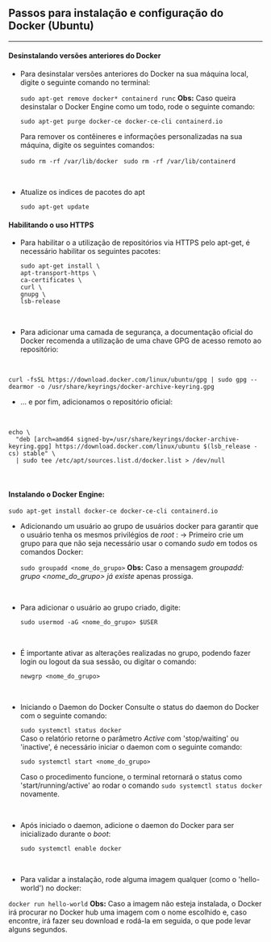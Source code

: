 ## Passos para instalação e configuração do Docker (Ubuntu)
---

#### Desinstalando versões anteriores do Docker
- Para desinstalar versões anteriores do Docker na sua máquina local, digite o seguinte comando no terminal: <br>

  ```sudo apt-get remove docker* containerd runc```
**Obs:** Caso queira desinstalar o Docker Engine como um todo, rode o seguinte comando: <br>

  ```sudo apt-get purge docker-ce docker-ce-cli containerd.io ```
  <br>

  Para remover os contêineres e informações personalizadas na sua máquina, digite os seguintes comandos:<br>

  ```sudo rm -rf /var/lib/docker ```
  ```sudo rm -rf /var/lib/containerd ```
<br>

- Atualize os indices de pacotes do apt <br>

  ``` sudo apt-get update ```

#### Habilitando o uso HTTPS

- Para habilitar o a utilização de repositórios via HTTPS pelo apt-get, é necessário habilitar os seguintes pacotes: <br>

  ```
  sudo apt-get install \
  apt-transport-https \
  ca-certificates \
  curl \
  gnupg \
  lsb-release
  ```
<br>

- Para adicionar uma camada de segurança, a documentação oficial do Docker recomenda a utilização de uma chave GPG de acesso remoto ao repositório:
<br>

  ``` curl -fsSL https://download.docker.com/linux/ubuntu/gpg | sudo gpg --dearmor -o /usr/share/keyrings/docker-archive-keyring.gpg ```
<br>

- ... e por fim, adicionamos o repositório oficial:
<br>

  ```
  echo \
    "deb [arch=amd64 signed-by=/usr/share/keyrings/docker-archive-keyring.gpg] https://download.docker.com/linux/ubuntu $(lsb_release -cs) stable" \
    | sudo tee /etc/apt/sources.list.d/docker.list > /dev/null
  ```
  <br>

#### Instalando o Docker Engine:
  ```
  sudo apt-get install docker-ce docker-ce-cli containerd.io
  ```

- Adicionando um usuário ao grupo de usuários docker para garantir que o usuário tenha os mesmos privilégios de _root_ :
-> Primeiro crie um grupo para que não seja necessário usar o comando _sudo_ em todos os comandos Docker: <br>

  ``` sudo groupadd <nome_do_grupo> ```
**Obs:** Caso a mensagem _groupadd: grupo <nome_do_grupo> já existe_ apenas prossiga.
<br>

- Para adicionar o usuário ao grupo criado, digite: <br>

  ```sudo usermod -aG <nome_do_grupo> $USER ```
<br>

- É importante ativar as alterações realizadas no grupo, podendo fazer login ou logout da sua sessão, ou digitar o comando: <br>

  ``` newgrp <nome_do_grupo> ```
<br>

- Iniciando o Daemon do Docker
Consulte o status do daemon do Docker com o seguinte comando: <br>
  
  ``` sudo systemctl status docker ```
  <br>
Caso o relatório retorne o parâmetro _Active_ com 'stop/waiting' ou 'inactive', é necessário iniciar o daemon com o seguinte comando:

  ```sudo systemctl start <nome_do_grupo>```
  <br>

  Caso o procedimento funcione, o terminal retornará o status como 'start/running/active' ao rodar o comando
   ``` sudo systemctl status docker ``` novamente.
<br>

- Após iniciado o daemon, adicione o daemon do Docker para ser inicializado durante o _boot_: <br>

  ```sudo systemctl enable docker```
<br>

- Para validar a instalação, rode alguma imagem qualquer (como o 'hello-world') no docker: <br>

``` docker run hello-world ```
**Obs:** Caso a imagem não esteja instalada, o Docker irá procurar no Docker hub uma imagem com o nome escolhido e, caso encontre, irá fazer seu download e rodá-la em seguida, o que pode levar alguns segundos.





